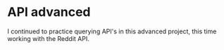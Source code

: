 # API advanced

I continued to practice querying API's in this advanced project, this time
working with the Reddit API.